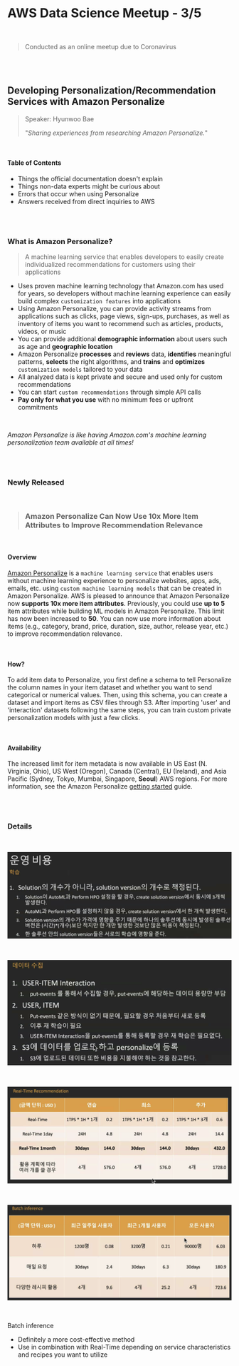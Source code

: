 # AWS Data Science Meetup - 3/5

<br>

> Conducted as an online meetup due to Coronavirus

<br>

<br>

## Developing Personalization/Recommendation Services with Amazon Personalize

> Speaker: Hyunwoo Bae
>
> "*Sharing experiences from researching Amazon Personalize.*"

<br>

#### Table of Contents

- Things the official documentation doesn't explain
- Things non-data experts might be curious about
- Errors that occur when using Personalize
- Answers received from direct inquiries to AWS

<br>

<br>

### What is Amazon Personalize?

> A machine learning service that enables developers to easily create individualized recommendations for customers using their applications

- Uses proven machine learning technology that Amazon.com has used for years, so developers without machine learning experience can easily build complex `customization features` into applications
- Using Amazon Personalize, you can provide activity streams from applications such as clicks, page views, sign-ups, purchases, as well as inventory of items you want to recommend such as articles, products, videos, or music
- You can provide additional **demographic information** about users such as age and **geographic location**
- Amazon Personalize **processes** and **reviews** data, **identifies** meaningful patterns, **selects** the right algorithms, and **trains** and **optimizes** `customization models` tailored to your data
- All analyzed data is kept private and secure and used only for custom recommendations
- You can start `custom recommendations` through simple API calls
- **Pay only for what you use** with no minimum fees or upfront commitments

<br>

*Amazon Personalize is like having Amazon.com's machine learning personalization team available at all times!*

<br>

<br>

### Newly Released

<br>

> ### Amazon Personalize Can Now Use 10x More Item Attributes to Improve Recommendation Relevance

<br>

#### Overview

[Amazon Personalize](http://docs.aws.amazon.com/personalize) is a `machine learning service` that enables users without machine learning experience to personalize websites, apps, ads, emails, etc. using `custom machine learning models` that can be created in Amazon Personalize. AWS is pleased to announce that Amazon Personalize now **supports 10x more item attributes**. Previously, you could use **up to 5** item attributes while building ML models in Amazon Personalize. This limit has now been increased to **50**. You can now use more information about items (e.g., category, brand, price, duration, size, author, release year, etc.) to improve recommendation relevance.

<br>

#### How?

To add item data to Personalize, you first define a schema to tell Personalize the column names in your item dataset and whether you want to send categorical or numerical values. Then, using this schema, you can create a dataset and import items as CSV files through S3. After importing 'user' and 'interaction' datasets following the same steps, you can train custom private personalization models with just a few clicks.

<br>

#### Availability

The increased limit for item metadata is now available in US East (N. Virginia, Ohio), US West (Oregon), Canada (Central), EU (Ireland), and Asia Pacific (Sydney, Tokyo, Mumbai, Singapore, **Seoul**) AWS regions. For more information, see the Amazon Personalize [getting started](https://docs.aws.amazon.com/personalize/latest/dg/getting-started.html) guide.

<br>

<br>

### Details

<br>

![image-20200305191012473](../../../kor/images/image-20200305191012473.png)

<br>

![image-20200305191223749](../../../kor/images/image-20200305191223749.png)

<br>

![image-20200305191537802](../../../kor/images/image-20200305191537802.png)

<br>

![image-20200305192051849](../../../kor/images/image-20200305192051849.png)

<br>

Batch inference

- Definitely a more cost-effective method
- Use in combination with Real-Time depending on service characteristics and recipes you want to utilize 
